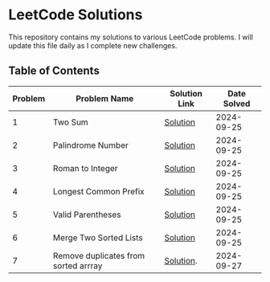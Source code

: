  # LeetCode Solutions 

This repository contains my solutions to various LeetCode problems. I will update this file daily as I complete new challenges.

## Table of Contents

| Problem  | Problem Name              | Solution Link                              | Date Solved  |
|----------|---------------------------|---------------------------------------------|--------------|
| 1        | Two Sum                    | [Solution](./0001-two-sum)                  | 2024-09-25   |
| 2        | Palindrome Number          | [Solution](./0009-palindrome-number)        | 2024-09-25   |
| 3        | Roman to Integer           | [Solution](./0013-roman-to-integer)         | 2024-09-25   |
| 4        | Longest Common Prefix      | [Solution](./0014-longest-common-prefix)    | 2024-09-25   |
| 5        | Valid Parentheses          | [Solution](./0020-valid-parentheses)        | 2024-09-25   |
| 6        | Merge Two Sorted Lists     | [Solution](./0021-merge-two-sorted-lists)   | 2024-09-25   |
| 7        | Remove duplicates from sorted arrray | [Solution](./0026-remove-duplicates-from-sorted-array). | 2024-09-27   |
